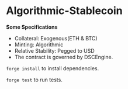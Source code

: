 # Algorithmic-Stablecoin

**Some Specifications**

- Collateral: Exogenous(ETH & BTC)
- Minting: Algorithmic
- Relative Stability: Pegged to USD
- The contract is governed by DSCEngine.

`forge install` to install dependencies.

`forge test` to run tests.
  
